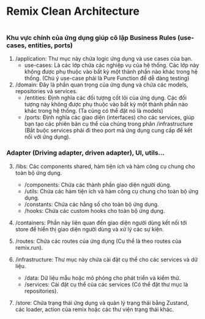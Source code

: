 # Remix Clean Architecture

<img src="https://blog.cleancoder.com/uncle-bob/images/2012-08-13-the-clean-architecture/CleanArchitecture.jpg" alt="" />

### Khu vực chính của ứng dụng giúp cô lập Business Rules (use-cases, entities, ports)
1. /application: Thư mục này chứa logic ứng dụng và use cases của bạn.
    - use-cases: Là các lớp chứa các nghiệp vụ của hệ thống. Các lớp này không được phụ thuộc vào bất kỳ một thành phần nào khác trong hệ thống. (Chú ý use-case phải là Pure Function để dễ dàng testing)
3. /domain: Đây là phần quan trọng của ứng dụng và chứa các models, repositories và services.
    - /entities: Định nghĩa các đối tượng cốt lõi của ứng dụng. Các đối tượng này không được phụ thuộc vào bất kỳ một thành phần nào khác trong hệ thống. (Ta cũng có thể đặt nó là models)
    - /ports: Định nghĩa các giao diện (interfaces) cho các services, giúp bạn tạo các phiên bản cụ thể của chúng trong phân /infrastructure (Bắt buộc services phải đi theo port mà ứng dụng cung cấp để kết nối với ứng dụng).

### Adapter (Driving adapter, driven adapter), UI, utils...
3. /libs: Các components shared, hàm tiện ích và hàm công cụ chung cho toàn bộ ứng dụng.
    - /components: Chứa các thành phần giao diện người dùng.
    - /utils: Chứa các hàm tiện ích và hàm công cụ chung cho toàn bộ ứng dụng.
    - /constants: Chứa các hằng số cho toàn bộ ứng dụng.
    - /hooks: Chứa các custom hooks cho toàn bộ ứng dụng.
4. /containers: Phần này liên quan đến giao diện người dùng kết nối tới store để hiển thị giao diện người dùng và xử lý các sự kiện.
5. /routes: Chứa các routes của ứng dụng (Cụ thể là theo routes của remix.run).

6. /infrastructure: Thư mục này chứa cài đặt cụ thể cho các services và dữ liệu.
    - /data: Dữ liệu mẫu hoặc mô phỏng cho phát triển và kiểm thử.
    - /services: Cài đặt cụ thể của các services (Có thể đặt thư mục là repositories).
7. /store: Chứa trạng thái ứng dụng và quản lý trạng thái bằng Zustand, các loader, action của remix hoặc các thư viện trạng thái khác.
